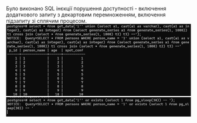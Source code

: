 Було виконано SQL інєкції порушення доступності - включення додаткового запиту з декартовим перемноженням, включення підзапиту зі сплячим процесом.
![](./pics/4.png)
![](./pics/5.png)



